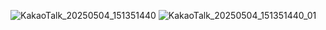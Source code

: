![KakaoTalk_20250504_151351440](https://github.com/user-attachments/assets/39db56f7-f478-4c28-a54f-7624929e0f87)
![KakaoTalk_20250504_151351440_01](https://github.com/user-attachments/assets/a26bb76e-3712-4a93-8fab-9ef6ed8b4612)
